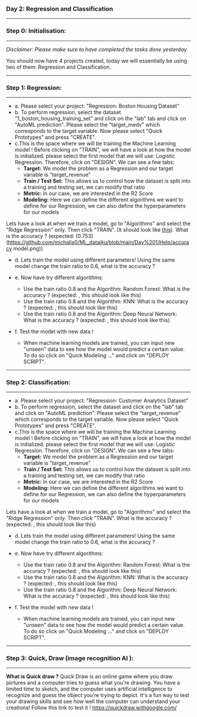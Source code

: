 ### **Day 2: Regression and Classification**

-------
### **Step 0: Initialisation:**
-------
*Disclaimer: Please make sure to have completed the tasks done yesterday*

You should now have 4 projects created, today we will essentially be using two of them: Regression and Classification. 

-----------------------------------
### **Step 1: Regression:**
-----------------------------------

- a. Please select your project: "Regression: Boston Housing Dataset"
- b. To perform regression, select the dataset "1_boston_housing_training_set" and click on the "lab" tab and click on "AutoML prediction". Please select the "target_medv" which corresponds to the target variable. Now please select "Quick Prototypes" and press "CREATE".
- c.This is the space where we will be training the Machine Learning model ! Before clicking on "TRAIN", we will have a look at how the model is initialized. please select the first model that we will use: Logistic Regression. Therefore, click on "DESIGN". We can see a few tabs:
    -  **Target:** We model the problem as a Regression and our target variable is "target_revenue"
    - **Train / Test Set:** This allows us to control how the dataset is split into a training and testing set, we can modify that ratio
    - **Metric:** In our case, we are interested in the R2 Score
    - **Modeling:** Here we can define the different algorithms we want to define for our Regression, we can also define the hyperparameters for our models

Lets have a look at when we train a model, go to "Algorithms" and select the "Ridge Regression" only. Then click "TRAIN". (It should look like [this](https://github.com/michalis0/ML_dataiku/blob/main/Day%201/Help/models.png)). What is the accuracy ? (expected: [0.753](https://github.com/michalis0/ML_dataiku/blob/main/Day%201/Help/accuracy model.png))
    















    
- d. Lets train the model using different parameters! Using the same model change the train ratio to 0.6, what is the accuracy ? 

- e. Now have try different algorithms:
    - Use the train ratio 0.8 and the Algorithm: Random Forest: What is the accuracy ? (expected: , this should look like this)
    - Use the train ratio 0.8 and the Algorithm: KNN: What is the accuracy ? (expected: , this should look like this)
    - Use the train ratio 0.8 and the Algorithm: Deep Neural Network: What is the accuracy ? (expected: , this should look like this)
- f. Test the model with new data ! 
    - When machine learning models are trained, you can input new "unseen" data to see how the model would predict a certain value. To do so click on "Quick Modeling ..." and click on "DEPLOY SCRIPT". 


-----------------------------------
### **Step 2: Classification:**
-----------------------------------

- a. Please select your project: "Regression: Customer Analytics Dataset"
- b. To perform regression, select the dataset and click on the "lab" tab and click on "AutoML prediction". Please select the "target_revenue" which corresponds to the target variable. Now please select "Quick Prototypes" and press "CREATE".
- c.This is the space where we will be training the Machine Learning model ! Before clicking on "TRAIN", we will have a look at how the model is initialized. please select the first model that we will use: Logistic Regression. Therefore, click on "DESIGN". We can see a few tabs:
    -  **Target:** We model the problem as a Regression and our target variable is "target_revenue"
    - **Train / Test Set:** This allows us to control how the dataset is split into a training and testing set, we can modify that ratio
    - **Metric:** In our case, we are interested in the R2 Score
    - **Modeling:** Here we can define the different algorithms we want to define for our Regression, we can also define the hyperparameters for our models

Lets have a look at when we train a model, go to "Algorithms" and select the "Ridge Regression" only. Then click "TRAIN". What is the accuracy ? (expected: , this should look like this)
    
- d. Lets train the model using different parameters! Using the same model change the train ratio to 0.6, what is the accuracy ? 

- e. Now have try different algorithms:
    - Use the train ratio 0.8 and the Algorithm: Random Forest: What is the accuracy ? (expected: , this should look like this)
    - Use the train ratio 0.8 and the Algorithm: KNN: What is the accuracy ? (expected: , this should look like this)
    - Use the train ratio 0.8 and the Algorithm: Deep Neural Network: What is the accuracy ? (expected: , this should look like this)
- f. Test the model with new data ! 
    - When machine learning models are trained, you can input new "unseen" data to see how the model would predict a certain value. To do so click on "Quick Modeling ..." and click on "DEPLOY SCRIPT". 



---------
### **Step 3: Quick, Draw (image recognition AI ):**
-----------------------------------

**What is Quick draw ?** Quick Draw is an online game where you draw pictures and a computer tries to guess what you're drawing. You have a limited time to sketch, and the computer uses artificial intelligence to recognize and guess the object you're trying to depict. It's a fun way to test your drawing skills and see how well the computer can understand your creations!
Follow this link to test it ! https://quickdraw.withgoogle.com/ 

